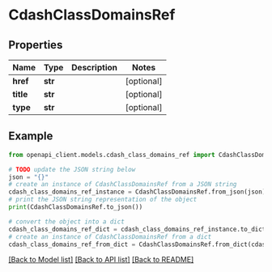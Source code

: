 # CdashClassDomainsRef


## Properties

Name | Type | Description | Notes
------------ | ------------- | ------------- | -------------
**href** | **str** |  | [optional] 
**title** | **str** |  | [optional] 
**type** | **str** |  | [optional] 

## Example

```python
from openapi_client.models.cdash_class_domains_ref import CdashClassDomainsRef

# TODO update the JSON string below
json = "{}"
# create an instance of CdashClassDomainsRef from a JSON string
cdash_class_domains_ref_instance = CdashClassDomainsRef.from_json(json)
# print the JSON string representation of the object
print(CdashClassDomainsRef.to_json())

# convert the object into a dict
cdash_class_domains_ref_dict = cdash_class_domains_ref_instance.to_dict()
# create an instance of CdashClassDomainsRef from a dict
cdash_class_domains_ref_from_dict = CdashClassDomainsRef.from_dict(cdash_class_domains_ref_dict)
```
[[Back to Model list]](../README.md#documentation-for-models) [[Back to API list]](../README.md#documentation-for-api-endpoints) [[Back to README]](../README.md)


